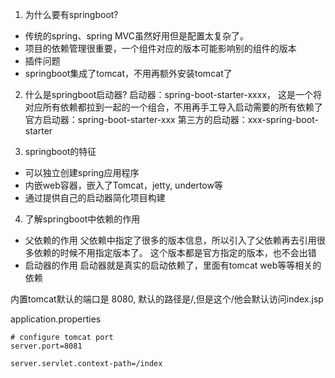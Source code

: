 1. 为什么要有springboot?
* 传统的spring、spring MVC虽然好用但是配置太复杂了。
* 项目的依赖管理很重要，一个组件对应的版本可能影响别的组件的版本
* 插件问题
* springboot集成了tomcat，不用再额外安装tomcat了

2. 什么是springboot启动器?
启动器：spring-boot-starter-xxxx，
这是一个将对应所有依赖都拉到一起的一个组合，不用再手工导入启动需要的所有依赖了
官方启动器：spring-boot-starter-xxx
第三方的启动器：xxx-spring-boot-starter

3. springboot的特征
* 可以独立创建spring应用程序
* 内嵌web容器，嵌入了Tomcat，jetty, undertow等
* 通过提供自己的启动器简化项目构建

4. 了解springboot中依赖的作用
* 父依赖的作用
父依赖中指定了很多的版本信息，所以引入了父依赖再去引用很多依赖的时候不用指定版本了。
这个版本都是官方指定的版本，也不会出错
* 启动器的作用
启动器就是真实的启动依赖了，里面有tomcat web等等相关的依赖

内置tomcat默认的端口是 8080, 默认的路径是/,但是这个/他会默认访问index.jsp

application.properties

```declarative
# configure tomcat port
server.port=8081

server.servlet.context-path=/index
```